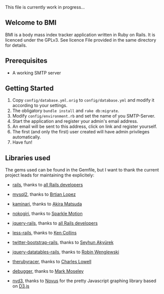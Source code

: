 This file is currently work in progress...

## Welcome to BMI

BMI is a body mass index tracker application written in Ruby on Rails.
It is licenced under the GPLv3. See licence File provided in the same directory for details.


## Prerequisites

* A working SMTP server

## Getting Started

1. Copy `config/database.yml.orig`  to `config/database.yml` and modify it according to your settings.
2. The obligatory `bundle install` and `rake db:migrate`.
2. Modify `config/environment.rb` and set the name of you SMTP-Server.
3. Start the application and register your admin's email address.
4. An email will be sent to this address, click on link and register yourself.
5. The first (and only the first) user created will have admin privileges automatically.
6. Have fun!

## Libraries used 

The gems used can be found in the Gemfile, but I want to thank the current project leads for maintaining the explicitely:
* [rails](https://github.com/rails/rails), thanks to [all Rails developers](https://github.com/rails)
* [mysql2](https://github.com/brianmario/mysql2), thanks to [Brtian Lopez](https://github.com/brianmario)
* [kaminari](https://github.com/amatsuda/kaminari), thanks to [Akira Matsuda](https://github.com/amatsuda)
* [nokogiri](https://github.com/sparklemotion/nokogiri), thanks to [Sparkle Motion](https://github.com/sparklemotion)
* [jquery-rails](https://github.com/rails/jquery-rails), thanks to [all Rails developers](https://github.com/rails)
* [less-rails](https://github.com/metaskills/less-rails), thanks to [Ken Collins](https://github.com/metaskills)
* [twitter-bootstrap-rails](https://github.com/seyhunak/twitter-bootstrap-rails), thanks to [Seyhun Akyürek](https://github.com/seyhunak)
* [jquery-datatables-rails](https://github.com/rweng/jquery-datatables-rails), thanks to [Robin Wenglewski](https://github.com/rweng)
* [therubyracer](https://github.com/cowboyd/therubyracer), thanks to [Charles Lowell](https://github.com/cowboyd)
* [debugger](https://github.com/mark-moseley/ruby-debug), thanks to [Mark Moseley](https://github.com/mark-moseley)

* [nvd3](http://nvd3.org/), thanks to [Novus](https://github.com/novus) for the pretty Javascript graphing library based on [D3.js](http://d3js.org/)